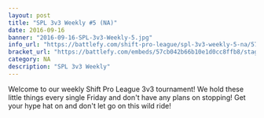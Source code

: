 ```yaml
---
layout: post
title: "SPL 3v3 Weekly #5 (NA)"
date: 2016-09-16
banner: "2016-09-16-SPL-3v3-Weekly-5.jpg"
info_url: "https://battlefy.com/shift-pro-league/spl-3v3-weekly-5-na/57cb042b66b10e1d0cc8ffb8/info"
bracket_url: "https://battlefy.com/embeds/57cb042b66b10e1d0cc8ffb8/stage/57cb042b66b10e1d0cc8ffb9"
category: NA
description: "SPL 3v3 Weekly"
---
```


Welcome to our weekly Shift Pro League 3v3 tournament! We hold these little things every single Friday and don't have any plans on stopping! Get your hype hat on and don't let go on this wild ride!
